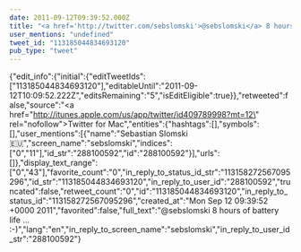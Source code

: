```yaml
---
date: 2011-09-12T09:39:52.000Z
title: "<a href='http://twitter.com/sebslomski'>@sebslomski</a> 8 hours of battery life ... :-)″"
user_mentions: "undefined"
tweet_id: "113185044834693120"
pub_type: "tweet"
---
```

{"edit_info":{"initial":{"editTweetIds":["113185044834693120"],"editableUntil":"2011-09-12T10:09:52.222Z","editsRemaining":"5","isEditEligible":true}},"retweeted":false,"source":"<a href=\"http://itunes.apple.com/us/app/twitter/id409789998?mt=12\" rel=\"nofollow\">Twitter for Mac</a>","entities":{"hashtags":[],"symbols":[],"user_mentions":[{"name":"Sebastian Slomski 🇪🇺","screen_name":"sebslomski","indices":["0","11"],"id_str":"288100592","id":"288100592"}],"urls":[]},"display_text_range":["0","43"],"favorite_count":"0","in_reply_to_status_id_str":"113158272567095296","id_str":"113185044834693120","in_reply_to_user_id":"288100592","truncated":false,"retweet_count":"0","id":"113185044834693120","in_reply_to_status_id":"113158272567095296","created_at":"Mon Sep 12 09:39:52 +0000 2011","favorited":false,"full_text":"@sebslomski 8 hours of battery life ... :-)","lang":"en","in_reply_to_screen_name":"sebslomski","in_reply_to_user_id_str":"288100592"}
